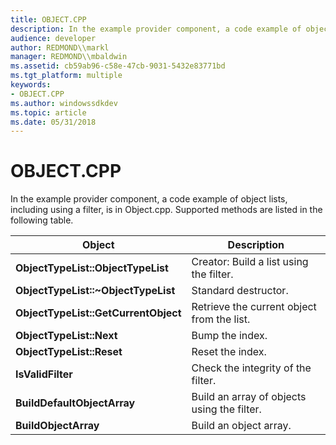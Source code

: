 ```yaml
---
title: OBJECT.CPP
description: In the example provider component, a code example of object lists, including using a filter, is in Object.cpp. Supported methods are listed in the following table.
audience: developer
author: REDMOND\\markl
manager: REDMOND\\mbaldwin
ms.assetid: cb59ab96-c58e-47cb-9031-5432e83771bd
ms.tgt_platform: multiple
keywords:
- OBJECT.CPP
ms.author: windowssdkdev
ms.topic: article
ms.date: 05/31/2018
---
```


# OBJECT.CPP

In the example provider component, a code example of object lists, including using a filter, is in Object.cpp. Supported methods are listed in the following table.



| Object                               | Description                                 |
|--------------------------------------|---------------------------------------------|
| **ObjectTypeList::ObjectTypeList**   | Creator: Build a list using the filter.     |
| **ObjectTypeList::~ObjectTypeList**  | Standard destructor.                        |
| **ObjectTypeList::GetCurrentObject** | Retrieve the current object from the list.  |
| **ObjectTypeList::Next**             | Bump the index.                             |
| **ObjectTypeList::Reset**            | Reset the index.                            |
| **IsValidFilter**                    | Check the integrity of the filter.          |
| **BuildDefaultObjectArray**          | Build an array of objects using the filter. |
| **BuildObjectArray**                 | Build an object array.                      |



 

 

 




